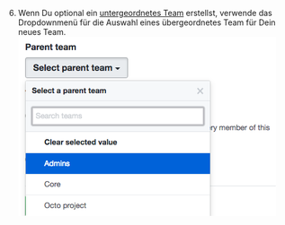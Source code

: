 6. Wenn Du optional ein [untergeordnetes Team](/articles/about-teams#nested-teams) erstellst, verwende das Dropdownmenü für die Auswahl eines übergeordnetes Team für Dein neues Team. ![Dropdownmenü mit den vorhandenen Teams der Organisation](/assets/images/help/teams/choose-parent-team.png)
